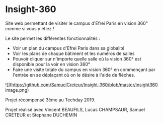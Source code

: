 # Insight-360

Site web permettant de visiter le campus d'Efrei Paris en vision 360° comme si vous y étiez ! 
        
Le site permet les différentes fonctionnalités : 
 
- Voir un plan du campus d'Efrei Paris dans sa globalité
- Voir les plans de chaque bâtiment et les numéros de salles
- Pouvoir cliquer sur n'importe quelle salle où la vision 360° est disponible pour la voir en vision 360°
- Faire une visite totale du campus en vision 360° en commençant par l'entrée en se déplaçant où on le désire à l'aide de flèches.

![](https://github.com/SamuelCreteur/Insight-360/blob/master/insight360 image.png)

Projet récompensé 3ème au Techday 2019.

Projet réalisé avec Vincent BEAUFILS, Lucas CHAMPSAUR, Samuel CRETEUR et Stephane DUCHEMIN
